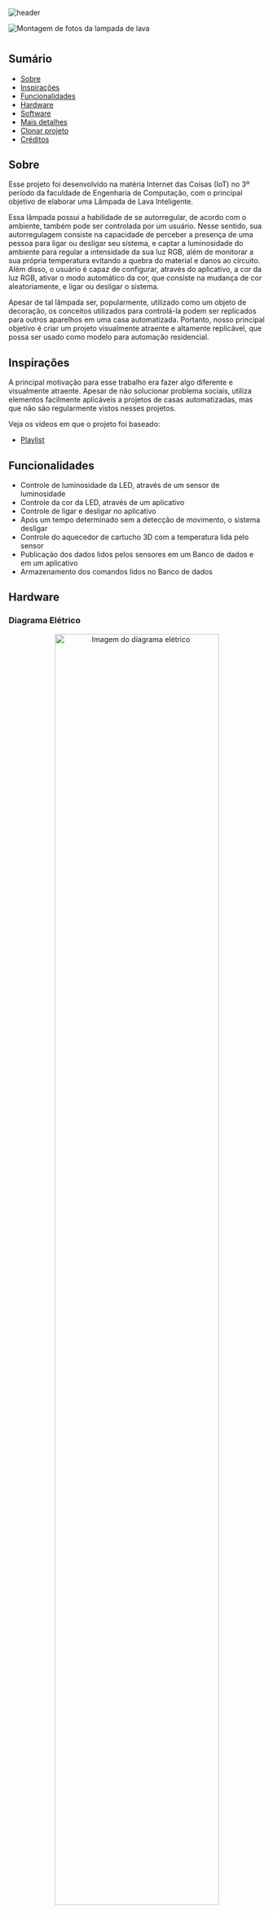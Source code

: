 ![header](https://capsule-render.vercel.app/api?type=waving&section=header&fontAlignY=35&color=9315c9&height=200&text=Lâmpada%20de%20Lava&fontSize=40&fontColor=d4d4d4)

![Montagem de fotos da lampada de lava](./Fotos/montagem_fotos.jpg)

#

## Sumário

- [Sobre](#sobre)
- [Inspirações](#inspirações)
- [Funcionalidades](#funcionalidades)
- [Hardware](#hardware)
- [Software](#software)
- [Mais detalhes](#mais-detalhes)
- [Clonar projeto](#clonar-projeto)
- [Créditos](#créditos)

## Sobre

Esse projeto foi desenvolvido na matéria Internet das Coisas (IoT) no 3º período da faculdade de Engenharia de Computação, com o principal objetivo de elaborar uma Lâmpada de Lava Inteligente. 

Essa lâmpada possui a habilidade de se autorregular, de acordo com o ambiente, também pode ser controlada por um usuário. Nesse sentido, sua autorregulagem consiste na capacidade de perceber a presença de uma pessoa para ligar ou desligar seu sistema, e captar a luminosidade do ambiente para regular a intensidade da sua luz RGB, além de monitorar a sua própria temperatura evitando a quebra do material e danos ao circuito. Além disso, o usuário é capaz de configurar, através do aplicativo, a cor da luz RGB, ativar o modo automático da cor, que consiste na mudança de cor aleatoriamente, e ligar ou desligar o sistema.    

Apesar de tal lâmpada ser, popularmente, utilizado como um objeto de decoração, os conceitos utilizados para controlá-la podem ser replicados para outros aparelhos em uma casa automatizada. Portanto, nosso principal objetivo é criar um projeto visualmente atraente e altamente replicável, que possa ser usado como modelo para automação residencial. 


## Inspirações

A principal motivação para esse trabalho era fazer algo diferente e visualmente atraente. Apesar de não solucionar problema sociais, utiliza elementos facilmente aplicáveis a projetos de casas automatizadas, mas que não são regularmente vistos nesses projetos.

Veja os videos em que o projeto foi baseado:

- [Playlist](https://www.youtube.com/playlist?list=PLz-Y5rwxaF8qEKzLQ9h6xIV0C33PYyxBU)

## Funcionalidades

- Controle de luminosidade da LED, através de um sensor de luminosidade
- Controle da cor da LED, através de um aplicativo
- Controle de ligar e desligar no aplicativo
- Após um tempo determinado sem a detecção de movimento, o sistema desligar
- Controle do aquecedor de cartucho 3D com a temperatura lida pelo sensor
- Publicação dos dados lidos pelos sensores em um Banco de dados e em um aplicativo
- Armazenamento dos comandos lidos no Banco de dados

## Hardware

### Diagrama Elétrico


<div align="center">
    <img alt="Imagem do diagrama elétrico" width="80%" src="./Diagrama%20El%C3%A9trico/Diagrama%20El%C3%A9trico.jpeg"/>
</div>

*Legenda:*

<div align="center">
    <img alt="Legenda do digrama elétrico" width="80%" src="./Diagrama%20El%C3%A9trico/Legenda.jpeg"/>
</div>

*Mais detalhes:*

Uma representação do hardware está disponível no tinkercad:

- [Link do projeto no tinkercad](https://www.tinkercad.com/things/4kXaNSLRbeD?sharecode=p3JFwybaUJIMXSC5MJte0VQfITPpRgQib_tJfDL0w-U)

### Fotos do Hardware

![imagens do harware](./Fotos/montagem_fotos_hardware.jpg)

## Software

### Fluxograma

![Fluxograma do software](./Fotos/fluxograma%20Lampada%20de%20lava.png)

### Programas Utilizados

#### Devices

Para o código do hardware foi utilizado alinguagem C++ e desenvolvido no Arduino IDE.

Para que o código funcione é necessario as bibliotecas:
- [Adafruit_Sensor-master](./bibliotecas/Adafruit_Sensor-master.zip)
- [DHT-sensor-library](./bibliotecas/DHT-sensor-library.zip)
- [PubSubClient-2.8.0](./bibliotecas/PubSubClient-2.8.0.zip)
- Adafruit_NeoPixel

Veja o código do hardware produzido: [vizualizar código](./Listagem%20dos%20Programas/lampada_de_lava.ino)

#### Bancos de Dados

Para o banco de dados foi utilizado o postgree
Visualize o codigo em python que possibilita a conexao do ESP-32 com banco de dados: [ver código](./Listagem%20dos%20Programas/bd/)

#### Aplicativo

O aplicativo foi desenvolvido no MQTT DashBoard, caso queira ter o aplicativo, baixe ele na play store e o arquivo backup em seu celular ([vizualizar arquivo backup](./Listagem%20dos%20Programas/backup_app_MQTTDashBoard.mqttdash))

Selecione as opções `Restore backup` > `Restore`, selecione o arquivo backup baixado e confirme nas opções `ok` > `Restart`.

### Printscreen
<div align="center">
    <img alt="fotos do software" width="80%" src="./Fotos/montagem_foto_software.jpg"/>
</div>

## Mais Detalhes

Para mais detalhes desse projeto veja a documentação e os relatorios produzidos ao longo do trabalho.

- [Ver documentação](./Relatorios/Documenta%C3%A7%C3%A3o.pdf)
- [Ver relatorios](./Relatorios)

## Clonar Projeto

```
git clone https://github.com/Paula-Talim/IOT_lampada_de_lava.git
```
```
cd IOT_lampada_de_lava
```

## Créditos

### Integrantes do Grupo

- Ana Beatriz Santos de Oliveira
- [Marcos Victor](https://www.linkedin.com/in/marcos-victor-5b45a91a4/)
- [Mariana Aram](https://www.linkedin.com/in/mariana-aram-silva-a766b623b/)
- [Paula Talim](https://www.linkedin.com/in/paulatalim/)
- [Yago Garzon](https://www.linkedin.com/in/yago-garzon-chaves-7b57451b3/)

### Professor Orientador

- [Julio Coway](https://www.linkedin.com/in/julio-conway-d-sc-09092819/)

![footer](https://capsule-render.vercel.app/api?type=waving&section=footer&color=9315c9&height=150)